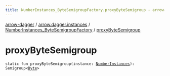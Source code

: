 ```yaml
---
title: NumberInstances_ByteSemigroupFactory.proxyByteSemigroup - arrow-dagger
---
```


[arrow-dagger](../../index.html) / [arrow.dagger.instances](../index.html) / [NumberInstances_ByteSemigroupFactory](index.html) / [proxyByteSemigroup](./proxy-byte-semigroup.html)

# proxyByteSemigroup

`static fun proxyByteSemigroup(instance: `[`NumberInstances`](../-number-instances/index.html)`): Semigroup<`[`Byte`](https://kotlinlang.org/api/latest/jvm/stdlib/kotlin/-byte/index.html)`>`